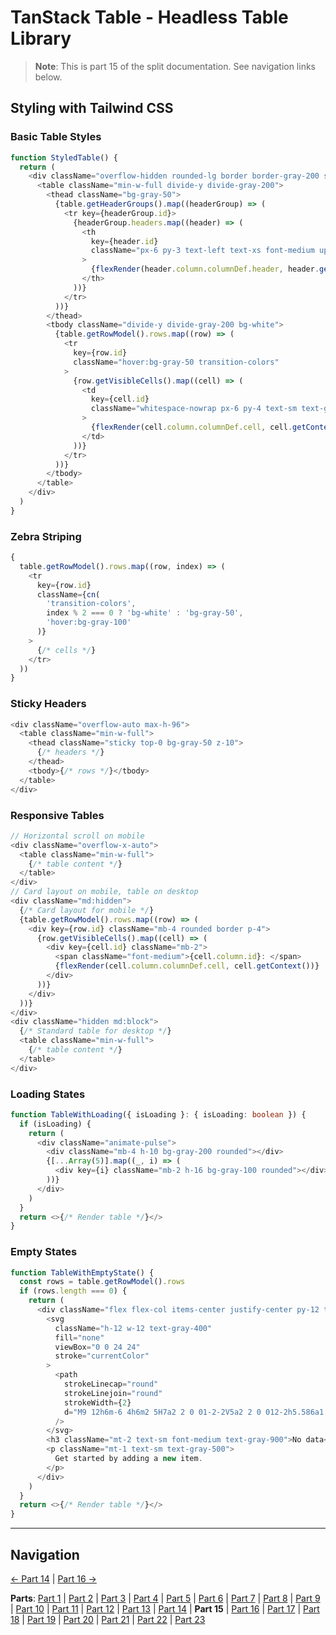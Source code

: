 # TanStack Table - Headless Table Library

> **Note**: This is part 15 of the split documentation. See navigation links below.

## Styling with Tailwind CSS

### Basic Table Styles

```typescript
function StyledTable() {
  return (
    <div className="overflow-hidden rounded-lg border border-gray-200 shadow">
      <table className="min-w-full divide-y divide-gray-200">
        <thead className="bg-gray-50">
          {table.getHeaderGroups().map((headerGroup) => (
            <tr key={headerGroup.id}>
              {headerGroup.headers.map((header) => (
                <th
                  key={header.id}
                  className="px-6 py-3 text-left text-xs font-medium uppercase tracking-wider text-gray-500"
                >
                  {flexRender(header.column.columnDef.header, header.getContext())}
                </th>
              ))}
            </tr>
          ))}
        </thead>
        <tbody className="divide-y divide-gray-200 bg-white">
          {table.getRowModel().rows.map((row) => (
            <tr
              key={row.id}
              className="hover:bg-gray-50 transition-colors"
            >
              {row.getVisibleCells().map((cell) => (
                <td
                  key={cell.id}
                  className="whitespace-nowrap px-6 py-4 text-sm text-gray-900"
                >
                  {flexRender(cell.column.columnDef.cell, cell.getContext())}
                </td>
              ))}
            </tr>
          ))}
        </tbody>
      </table>
    </div>
  )
}
```

### Zebra Striping

```typescript
{
  table.getRowModel().rows.map((row, index) => (
    <tr
      key={row.id}
      className={cn(
        'transition-colors',
        index % 2 === 0 ? 'bg-white' : 'bg-gray-50',
        'hover:bg-gray-100'
      )}
    >
      {/* cells */}
    </tr>
  ))
}
```

### Sticky Headers

```typescript
<div className="overflow-auto max-h-96">
  <table className="min-w-full">
    <thead className="sticky top-0 bg-gray-50 z-10">
      {/* headers */}
    </thead>
    <tbody>{/* rows */}</tbody>
  </table>
</div>
```

### Responsive Tables

```typescript
// Horizontal scroll on mobile
<div className="overflow-x-auto">
  <table className="min-w-full">
    {/* table content */}
  </table>
</div>
// Card layout on mobile, table on desktop
<div className="md:hidden">
  {/* Card layout for mobile */}
  {table.getRowModel().rows.map((row) => (
    <div key={row.id} className="mb-4 rounded border p-4">
      {row.getVisibleCells().map((cell) => (
        <div key={cell.id} className="mb-2">
          <span className="font-medium">{cell.column.id}: </span>
          {flexRender(cell.column.columnDef.cell, cell.getContext())}
        </div>
      ))}
    </div>
  ))}
</div>
<div className="hidden md:block">
  {/* Standard table for desktop */}
  <table className="min-w-full">
    {/* table content */}
  </table>
</div>
```

### Loading States

```typescript
function TableWithLoading({ isLoading }: { isLoading: boolean }) {
  if (isLoading) {
    return (
      <div className="animate-pulse">
        <div className="mb-4 h-10 bg-gray-200 rounded"></div>
        {[...Array(5)].map((_, i) => (
          <div key={i} className="mb-2 h-16 bg-gray-100 rounded"></div>
        ))}
      </div>
    )
  }
  return <>{/* Render table */}</>
}
```

### Empty States

```typescript
function TableWithEmptyState() {
  const rows = table.getRowModel().rows
  if (rows.length === 0) {
    return (
      <div className="flex flex-col items-center justify-center py-12 text-center">
        <svg
          className="h-12 w-12 text-gray-400"
          fill="none"
          viewBox="0 0 24 24"
          stroke="currentColor"
        >
          <path
            strokeLinecap="round"
            strokeLinejoin="round"
            strokeWidth={2}
            d="M9 12h6m-6 4h6m2 5H7a2 2 0 01-2-2V5a2 2 0 012-2h5.586a1 1 0 01.707.293l5.414 5.414a1 1 0 01.293.707V19a2 2 0 01-2 2z"
          />
        </svg>
        <h3 className="mt-2 text-sm font-medium text-gray-900">No data</h3>
        <p className="mt-1 text-sm text-gray-500">
          Get started by adding a new item.
        </p>
      </div>
    )
  }
  return <>{/* Render table */}</>
}
```

---

## Navigation

[← Part 14](./14-integration-with-effectts.md) | [Part 16 →](./16-reusable-data-table-component-shadcnui-pattern.md)

**Parts**: [Part 1](./01-start.md) | [Part 2](./02-overview.md) | [Part 3](./03-why-tanstack-table-for-omnera.md) | [Part 4](./04-core-concepts.md) | [Part 5](./05-installation.md) | [Part 6](./06-basic-table-setup.md) | [Part 7](./07-column-definitions.md) | [Part 8](./08-sorting.md) | [Part 9](./09-filtering.md) | [Part 10](./10-pagination.md) | [Part 11](./11-row-selection.md) | [Part 12](./12-column-visibility.md) | [Part 13](./13-integration-with-tanstack-query.md) | [Part 14](./14-integration-with-effectts.md) | **Part 15** | [Part 16](./16-reusable-data-table-component-shadcnui-pattern.md) | [Part 17](./17-performance-optimization.md) | [Part 18](./18-testing.md) | [Part 19](./19-best-practices.md) | [Part 20](./20-common-pitfalls.md) | [Part 21](./21-when-to-use-tanstack-table.md) | [Part 22](./22-full-stack-integration-with-layered-architecture.md) | [Part 23](./23-references.md)

